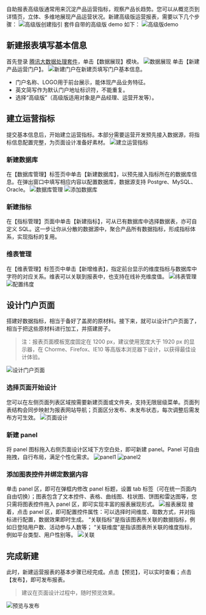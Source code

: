 自助报表高级版通常用来沉淀产品运营指标，观察产品长趋势。您可以从概览页到详情页，立体、多维地展现产品运营状况。新建高级版运营报表，需要以下几个步骤：
![高级版创建指引](http://imgcache.tcecqpoc.fsphere.cn/image/mc.qcloudimg.com/static/img/b68a4f1ba9232d76ad08688172c5737f/image.png)
套件自带的高级版 demo 如下：
![高级版demo](http://imgcache.tcecqpoc.fsphere.cn/image/mc.qcloudimg.com/static/img/53b9dd4f61b9e6ee401d50936c8e3940/image.png)
## 新建报表填写基本信息
首先登录 [腾讯大数据处理套件](http://123.207.155.53:8081/cas/login?service=http%3A%2F%2F123.207.155.53%3A80%2Findex.html)，单击【数据展现】模块。
![数据展现](http://imgcache.tcecqpoc.fsphere.cn/image/mc.qcloudimg.com/static/img/856952726b75c68a118bf4246364d737/image.png)
单击【新建产品运营门户】。
![新建门户](http://imgcache.tcecqpoc.fsphere.cn/image/mc.qcloudimg.com/static/img/c1c10d17f7a689fe8bf674a6fb8fd42f/image.png)在新建页填写门户基本信息。
- 门户名称、LOGO用于前台展示，能体现产品业务特征。
- 英文简写作为默认门户地址标识符，不能重复。
- 选择“高级版”（高级版适用对象是产品经理、运营开发等）。
## 建立运营指标
提交基本信息后，开始建立运营指标。本部分需要运营开发预先接入数据源，将指标信息配置完整，为页面设计准备好素材。
![建立运营指标](http://imgcache.tcecqpoc.fsphere.cn/image/mc.qcloudimg.com/static/img/827f6bfe05853aed65b38095019c1afe/image.png)
### 新建数据库
在【数据库管理】标签页中单击【新建数据库】，以预先接入指标所在的数据库信息。在弹出窗口中填写相应内容以配置数据库，数据源支持 Postgre、MySQL、Oracle。
![数据库管理](http://imgcache.tcecqpoc.fsphere.cn/image/mc.qcloudimg.com/static/img/5785dc71dded26e5d7325ef001d43d35/image.png)
![添加数据库](http://imgcache.tcecqpoc.fsphere.cn/image/mc.qcloudimg.com/static/img/c561c480fd0ee57bf135013cd9dedac8/image.png)
### 新建指标
在【指标管理】页面中单击【新建指标】，可从已有数据库中选择数据表，亦可自定义 SQL。这一步让你从分散的数据源中，聚合产品所有数据指标，形成指标体系，实现指标的复用。
### 维表管理
在【维表管理】标签页中单击【新增维表】，指定前台显示的维度指标与数据库中字符的对应关系。维表可以关联到报表中，也支持在线补充维度值。
![纬表管理](http://imgcache.tcecqpoc.fsphere.cn/image/mc.qcloudimg.com/static/img/fa7dc3fc50d680ef024cc6490589996c/image.png)
![配置纬度](http://imgcache.tcecqpoc.fsphere.cn/image/mc.qcloudimg.com/static/img/698edf8b6c32e01ff088a6a118e0e72f/image.png)
## 设计门户页面
搭建好数据指标，相当于备好了盖房的原材料。接下来，就可以设计门户页面了，相当于把这些原材料进行加工，并搭建房子。
> 注：报表页面模板宽度固定在 1200 px，建议使用宽度大于 1920 px 的显示器，在 Chorme、Firefox、IE10 等高版本浏览器下设计，以获得最佳设计体验。

![设计门户页面](http://imgcache.tcecqpoc.fsphere.cn/image/mc.qcloudimg.com/static/img/068c5469c8c497273cd0bec63bdb2a7d/image.png)
### 选择页面开始设计
您可以在左侧页面列表区域按需要新建页面或文件夹，支持无限层级菜单。页面列表结构会同步映射为报表网站导航；页面区分发布、未发布状态，每次调整后需发布方可生效。
![页面设计](http://imgcache.tcecqpoc.fsphere.cn/image/mc.qcloudimg.com/static/img/fc1c640fe4e3b662e144053d0e44718f/image.png)
### 新建 panel
将 panel 图标拖入右侧页面设计区域下方空白处，即可新建 panel。Panel 可自由拖拽，自行布局，满足个性化需求。
![panel1](http://imgcache.tcecqpoc.fsphere.cn/image/mc.qcloudimg.com/static/img/5550e3f1c874b873ae0da3abfb0d2f72/image.png)
![panel2](http://imgcache.tcecqpoc.fsphere.cn/image/mc.qcloudimg.com/static/img/e3f5b9810eab2339d31da2741be577b7/image.png) 
### 添加图表控件并绑定数据内容
单击 panel 区，即可在弹框内修改 panel 标题，设置 tab 标签（可在统一页面内自由切换）；图表包含了文本控件、表格、曲线图、柱状图、饼图和雷达图等，您只需将图表控件拖入 panel 区，即可实现丰富的报表展现形式。
![报表展现](http://imgcache.tcecqpoc.fsphere.cn/image/mc.qcloudimg.com/static/img/10ec0540cc8152a1caf51a84084f596a/image.png)
接着，点击 panel 区，即可配置控件属性：可以选择时间维度、取数方式，并对指标进行配置，数据效果即时生成。
“关联指标”是指该图表所关联的数据指标，例如日登陆用户数、活动参与人数等； “关联维度”是指该图表所关联的维度指标，例如平台类型、用户性别等。
![关联](http://imgcache.tcecqpoc.fsphere.cn/image/mc.qcloudimg.com/static/img/9ed62b69b4e33e7a751885f357f56122/image.png)
## 完成新建
此时，新建运营报表的基本步骤已经完成。点击【预览】，可以实时查看；点击【发布】，即可发布报表。
> 建议在页面设计过程中，随时预览效果。

![预览与发布](http://imgcache.tcecqpoc.fsphere.cn/image/mc.qcloudimg.com/static/img/8680cc5f2c71f857b7aed2b3d37f9b14/image.png)